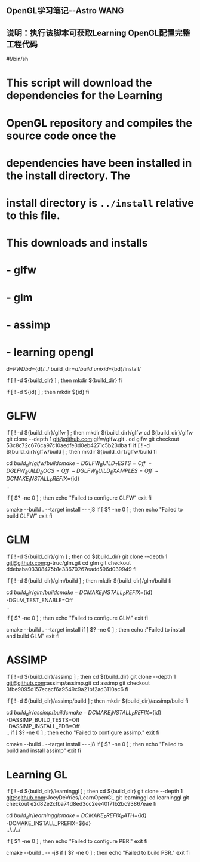 ## OpenGL学习笔记--Astro WANG
## 说明：执行该脚本可获取Learning OpenGL配置完整工程代码
#!/bin/sh

# This script will download the dependencies for the Learning
# OpenGL repository and compiles the source code once the
# dependencies have been installed in the install directory. The
# install directory is `../install` relative to this file.
#
# This downloads and installs
#
# - glfw
# - glm
# - assimp
# - learning opengl

d=${PWD}
bd=${d}/../
build_dir=${d}/build.unix
id=${bd}/install/

if [ ! -d ${build_dir} ] ; then
    mkdir ${build_dir}
fi

if [ ! -d ${id} ] ; then
    mkdir ${id}
fi

# GLFW
if [ ! -d ${build_dir}/glfw ] ; then
    mkdir ${build_dir}/glfw
    cd ${build_dir}/glfw
    git clone --depth 1 git@github.com:glfw/glfw.git .
    cd glfw
    git checkout 53c8c72c676ca97c10aedfe3d0eb4271c5b23dba
fi
if [ ! -d ${build_dir}/glfw/build ] ; then 
    mkdir ${build_dir}/glfw/build
fi

cd ${build_dir}/glfw/build
cmake -DGLFW_BUILD_TESTS=Off \
      -DGLFW_BUILD_DOCS=Off \
      -DGLFW_BUILD_EXAMPLES=Off \
      -DCMAKE_INSTALL_PREFIX=${id} \
      ..

if [ $? -ne 0 ] ; then
    echo "Failed to configure GLFW"
    exit
fi

cmake --build . --target install -- -j8
if [ $? -ne 0 ] ; then
    echo "Failed to build GLFW"
    exit
fi

# GLM
if [ ! -d ${build_dir}/glm ] ; then
    cd ${build_dir}
    git clone --depth 1 git@github.com:g-truc/glm.git
    cd glm
    git checkout ddebaba03308475b1e33670267eadd596d039949
fi

if [ ! -d ${build_dir}/glm/build ] ; then
    mkdir ${build_dir}/glm/build
fi

cd ${build_dir}/glm/build
cmake -DCMAKE_INSTALL_PREFIX=${id} \
      -DGLM_TEST_ENABLE=Off \
      ..

if [ $? -ne 0 ] ; then
    echo "Failed to configure GLM"
    exit
fi

cmake --build . --target install
if [ $? -ne 0 ] ; then
    echo :"Failed to install and build GLM"
    exit
fi

# ASSIMP
if [ ! -d ${build_dir}/assimp ] ; then
    cd ${build_dir}
    git clone --depth 1 git@github.com:assimp/assimp.git
    cd assimp
    git checkout 3fbe9095d157ecacf6a9549c9a21bf2ad3110ac6
fi

if [ ! -d ${build_dir}/assimp/build ] ; then
    mkdir ${build_dir}/assimp/build
fi

cd ${build_dir}/assimp/build
cmake -DCMAKE_INSTALL_PREFIX=${id} \
      -DASSIMP_BUILD_TESTS=Off \
      -DASSIMP_INSTALL_PDB=Off \
      ..
if [ $? -ne 0 ] ; then
    echo "Failed to configure assimp."
    exit
fi

cmake --build . --target install -- -j8
if [ $? -ne 0 ] ; then
    echo "Failed to build and install assimp"
    exit
fi

# Learning GL
if [ ! -d ${build_dir}/learninggl ] ; then
    cd ${build_dir}
    git clone --depth 1 git@github.com:JoeyDeVries/LearnOpenGL.git learninggl
    cd learninggl
    git checkout e2d82e2cfba74d8ed3cc2ee40f71b2bc93867eae
fi

cd ${build_dir}/learninggl
cmake -DCMAKE_PREFIX_PATH=${id} \
      -DCMAKE_INSTALL_PREFIX=${id} \
      ../../../

if [ $? -ne 0 ] ; then
    echo "Failed to configure PBR."
    exit
fi

cmake --build . -- -j8
if [ $? -ne 0 ] ; then
    echo "Failed to build PBR."
    exit
fi
